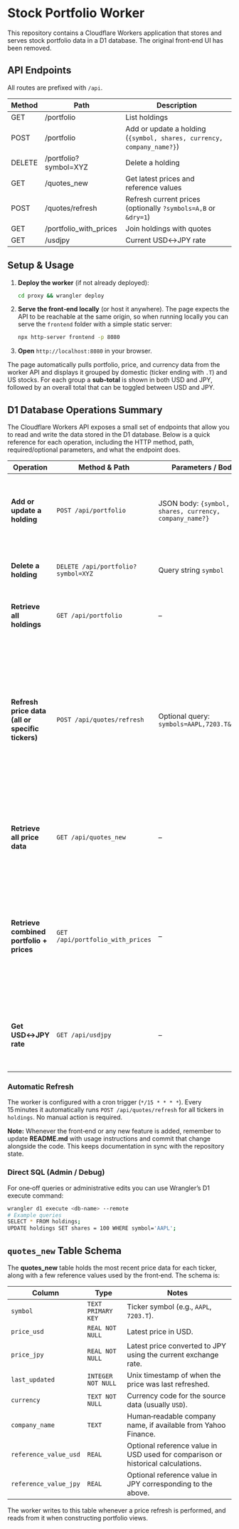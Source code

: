 # Stock Portfolio Worker

This repository contains a Cloudflare Workers application that stores and serves
stock portfolio data in a D1 database. The original front‑end UI has been removed.

## API Endpoints

All routes are prefixed with `/api`.

| Method | Path | Description |
|--------|------|-------------|
| GET    | /portfolio | List holdings |
| POST   | /portfolio | Add or update a holding (`{symbol, shares, currency, company_name?}`) |
| DELETE | /portfolio?symbol=XYZ | Delete a holding |
| GET    | /quotes_new | Get latest prices and reference values |
| POST   | /quotes/refresh | Refresh current prices (optionally `?symbols=A,B` or `&dry=1`) |
| GET    | /portfolio_with_prices | Join holdings with quotes |
| GET    | /usdjpy | Current USD↔JPY rate |

## Setup & Usage

1. **Deploy the worker** (if not already deployed):
   ```bash
   cd proxy && wrangler deploy
   ```
2. **Serve the front‑end locally** (or host it anywhere). The page expects the API to be reachable at the same origin, so when running locally you can serve the `frontend` folder with a simple static server:
   ```bash
   npx http-server frontend -p 8080
   ```
3. **Open** `http://localhost:8080` in your browser.

The page automatically pulls portfolio, price, and currency data from the worker API and displays it grouped by domestic (ticker ending with `.T`) and US stocks. For each group a **sub‑total** is shown in both USD and JPY, followed by an overall total that can be toggled between USD and JPY.

## D1 Database Operations Summary

The Cloudflare Workers API exposes a small set of endpoints that allow you to read and write the data stored in the D1 database. Below is a quick reference for each operation, including the HTTP method, path, required/optional parameters, and what the endpoint does.

| Operation | Method & Path | Parameters / Body | Effect |
|-----------|---------------|-------------------|--------|
| **Add or update a holding** | `POST /api/portfolio` | JSON body: `{symbol, shares, currency, company_name?}` | Creates the row if it doesn’t exist; otherwise updates the existing record. |
| **Delete a holding** | `DELETE /api/portfolio?symbol=XYZ` | Query string `symbol` | Removes that ticker from the `holdings` table. |
| **Retrieve all holdings** | `GET /api/portfolio` | – | Returns an array of all rows in the `holdings` table. |
| **Refresh price data (all or specific tickers)** | `POST /api/quotes/refresh` | Optional query: `symbols=AAPL,7203.T&dry=1` | Pulls latest Yahoo prices for the specified symbols; if no symbols are provided it refreshes all holdings. The `dry=1` flag performs a dry‑run without writing to the DB. |
| **Retrieve all price data** | `GET /api/quotes_new` | – | Returns an array of all rows in the `quotes_new` table (latest prices and reference values). |
| **Retrieve combined portfolio + prices** | `GET /api/portfolio_with_prices` | – | Joins `holdings` with `quotes_new`, returning each holding enriched with current price, currency, and JPY conversion. |
| **Get USD↔JPY rate** | `GET /api/usdjpy` | – | Returns the latest USD‑to‑JPY exchange rate stored in the `usdjpy` table. |

### Automatic Refresh
The worker is configured with a cron trigger (`*/15 * * * *`). Every 15 minutes it automatically runs `POST /api/quotes/refresh` for all tickers in `holdings`. No manual action is required.

**Note:** Whenever the front‑end or any new feature is added, remember to update **README.md** with usage instructions and commit that change alongside the code. This keeps documentation in sync with the repository state.

### Direct SQL (Admin / Debug)
For one‑off queries or administrative edits you can use Wrangler’s D1 execute command:

```bash
wrangler d1 execute <db-name> --remote
# Example queries
SELECT * FROM holdings;
UPDATE holdings SET shares = 100 WHERE symbol='AAPL';
```

## `quotes_new` Table Schema
The **quotes_new** table holds the most recent price data for each ticker, along with a few reference values used by the front‑end. The schema is:

| Column | Type | Notes |
|--------|------|-------|
| `symbol` | `TEXT PRIMARY KEY` | Ticker symbol (e.g., `AAPL`, `7203.T`). |
| `price_usd` | `REAL NOT NULL` | Latest price in USD. |
| `price_jpy` | `REAL NOT NULL` | Latest price converted to JPY using the current exchange rate. |
| `last_updated` | `INTEGER NOT NULL` | Unix timestamp of when the price was last refreshed. |
| `currency` | `TEXT NOT NULL` | Currency code for the source data (usually `USD`). |
| `company_name` | `TEXT` | Human‑readable company name, if available from Yahoo Finance. |
| `reference_value_usd` | `REAL` | Optional reference value in USD used for comparison or historical calculations. |
| `reference_value_jpy` | `REAL` | Optional reference value in JPY corresponding to the above. |

The worker writes to this table whenever a price refresh is performed, and reads from it when constructing portfolio views.
